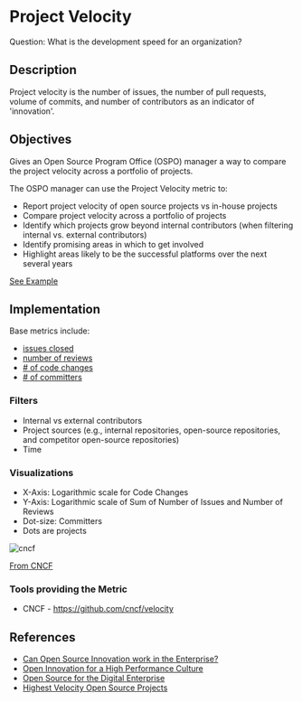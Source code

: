 # Project Velocity

Question: What is the development speed for an organization?

## Description

Project velocity is the number of issues, the number of pull requests, volume
of commits, and number of contributors as an indicator of 'innovation'.

## Objectives

Gives an Open Source Program Office (OSPO) manager a way to compare the project
velocity across a portfolio of projects.

The OSPO manager can use the Project Velocity metric to:

- Report project velocity of open source projects vs in-house projects
- Compare project velocity across a portfolio of projects
- Identify which projects grow beyond internal contributors (when filtering internal vs. external contributors)
- Identify promising areas in which to get involved
- Highlight areas likely to be the successful platforms over the next several years

[See Example](https://www.cncf.io/blog/2017/06/05/30-highest-velocity-open-source-projects)

## Implementation

Base metrics include:

- [issues closed](https://github.com/chaoss/wg-evolution/blob/master/metrics/Issues_Closed.md)
- [number of reviews](https://github.com/chaoss/wg-evolution/blob/master/metrics/Reviews.md)
- [# of code changes](https://github.com/chaoss/wg-evolution/blob/master/metrics/Code_Changes.md)
- [# of committers](https://github.com/chaoss/wg-risk/blob/master/metrics/Committers.md)

### Filters

* Internal vs external contributors
* Project sources (e.g., internal repositories, open-source repositories, and competitor open-source repositories)
* Time

### Visualizations

* X-Axis: Logarithmic scale for Code Changes
* Y-Axis: Logarithmic scale of Sum of Number of Issues and Number of Reviews
* Dot-size: Committers
* Dots are projects

![cncf](images/Velocity.png)

[From CNCF](https://www.cncf.io/blog/2017/06/05/30-highest-velocity-open-source-projects/)

### Tools providing the Metric

* CNCF - https://github.com/cncf/velocity

## References

- [Can Open Source Innovation work in the Enterprise?][l1]
- [Open Innovation for a High Performance Culture][l2]
- [Open Source for the Digital Enterprise][l3]
- [Highest Velocity Open Source Projects][l4]

[l1]: https://www.threefivetwo.com/blog/can-open-source-innovation-work-in-the-enterprise

[l2]: https://www.nearform.com/blog/want-a-high-performing-culture-make-way-for-open-innovation

[l3]: https://www.cio.com/article/3213146/open-source-is-powering-the-digital-enterprise.html

[l4]: https://www.cncf.io/blog/2017/06/05/30-highest-velocity-open-source-projects
